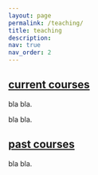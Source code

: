 ```yaml
---
layout: page
permalink: /teaching/
title: teaching
description:
nav: true
nav_order: 2
---
```


<div class="projects">
  <a id="current-courses" href=".#current-courses">
    <h2 class="category">current courses</h2>
  </a>
</div>

<p>bla bla.</p>

<p>bla bla.</p>

<div class="projects">
  <a id="past-courses" href=".#past-courses">
    <h2 class="category">past courses</h2>
  </a>
</div>

<p> bla bla.</p>
